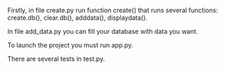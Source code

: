 Firstly, in file create.py run function create() that runs several functions: create.db(), clear.db(), adddata(), displaydata().

In file add_data.py you can fill your database with data you want.

To launch the project you must run app.py.

There are several tests in test.py.
